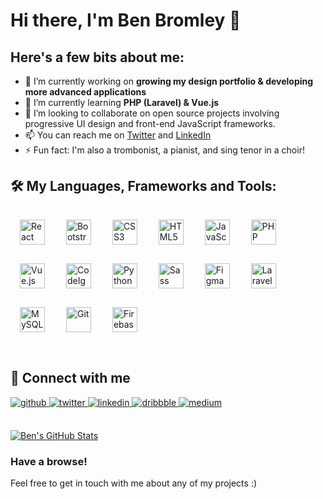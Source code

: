 # Hi there, I'm Ben Bromley 👋

## Here's a few bits about me:

- 🔭 I’m currently working on **growing my design portfolio & developing more advanced applications**
- 🌱 I’m currently learning **PHP (Laravel) & Vue.js**
- 👯 I’m looking to collaborate on open source projects involving progressive UI design and front-end JavaScript frameworks.
- 📫 You can reach me on [Twitter](https://twitter.com/benbrom_) and [LinkedIn](https://www.linkedin.com/in/ben-bromley/)
- ⚡ Fun fact: I'm also a trombonist, a pianist, and sing tenor in a choir!


## 🛠️ My Languages, Frameworks and Tools:
<section>
<img style="margin: 15px" src="https://profilinator.rishav.dev/skills-assets/react-original-wordmark.svg" alt="React" height="40" />  
<img style="margin: 15px" src="https://profilinator.rishav.dev/skills-assets/bootstrap-plain.svg" alt="Bootstrap" height="40" />  
<img style="margin: 15px" src="https://profilinator.rishav.dev/skills-assets/css3-original-wordmark.svg" alt="CSS3" height="40" />  
<img style="margin: 15px" src="https://profilinator.rishav.dev/skills-assets/html5-original-wordmark.svg" alt="HTML5" height="40" />  
<img style="margin: 15px" src="https://profilinator.rishav.dev/skills-assets/javascript-original.svg" alt="JavaScript" height="40" />  
<img style="margin: 15px" src="https://profilinator.rishav.dev/skills-assets/php-original.svg" alt="PHP" height="40" />  
<img style="margin: 15px" src="https://profilinator.rishav.dev/skills-assets/vuejs-original-wordmark.svg" alt="Vue.js" height="40" />  
<img style="margin: 15px" src="https://profilinator.rishav.dev/skills-assets/codeigniter.svg" alt="CodeIgniter" height="40" />  
<img style="margin: 15px" src="https://profilinator.rishav.dev/skills-assets/python-original.svg" alt="Python" height="40" />  
<img style="margin: 15px" src="https://profilinator.rishav.dev/skills-assets/sass-original.svg" alt="Sass" height="40" />  
<img style="margin: 15px" src="https://profilinator.rishav.dev/skills-assets/figma-icon.svg" alt="Figma" height="40" />  
<img style="margin: 15px" src="https://profilinator.rishav.dev/skills-assets/laravel-plain-wordmark.svg" alt="Laravel" height="40" />  
<img style="margin: 15px" src="https://profilinator.rishav.dev/skills-assets/mysql-original-wordmark.svg" alt="MySQL" height="40" />  
<img style="margin: 15px" src="https://profilinator.rishav.dev/skills-assets/git-scm-icon.svg" alt="Git" height="40" />  
<img style="margin: 15px" src="https://profilinator.rishav.dev/skills-assets/firebase.png" alt="Firebase" height="40" />  
 </section>

<br/>  


## 📱 Connect with me  

<div style="margin-top: 15px;">
<a href="https://github.com/ben-bromley" target="_blank">
<img src=https://img.shields.io/badge/github-%2324292e.svg?&style=for-the-badge&logo=github&logoColor=white alt=github style="margin-bottom: 5px;" />
</a>
<a href="https://twitter.com/benbrom_" target="_blank">
<img src=https://img.shields.io/badge/twitter-%2300acee.svg?&style=for-the-badge&logo=twitter&logoColor=white alt=twitter style="margin-bottom: 5px;" />
</a>
<a href="https://linkedin.com/in/ben-bromley" target="_blank">
<img src=https://img.shields.io/badge/linkedin-%231E77B5.svg?&style=for-the-badge&logo=linkedin&logoColor=white alt=linkedin style="margin-bottom: 5px;" />
</a>
<a href="https://dribbble.com/benbromley" target="_blank">
<img src=https://img.shields.io/badge/dribbble-%23E45285.svg?&style=for-the-badge&logo=dribbble&logoColor=white alt=dribbble style="margin-bottom: 5px;" />
</a>
<a href="https://medium.com/@benbrom_" target="_blank">
<img src=https://img.shields.io/badge/medium-%23292929.svg?&style=for-the-badge&logo=medium&logoColor=white alt=medium style="margin-bottom: 5px;" />
</a>  
</div>

<br />

[![Ben's GitHub Stats](https://github-readme-stats.vercel.app/api?username=ben-bromley&count_private=true&hide=stars&theme=vue-dark)](https://github.com/Ben-Bromley)

<!-- ![Ben's GitHub Language Stats](https://github-readme-stats.vercel.app/api/top-langs/?username=ben-bromley&layout=compact&theme=vue-dark) -->

### Have a browse!
Feel free to get in touch with me about any of my projects :)

